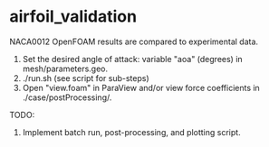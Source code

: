 # airfoil_validation

NACA0012 OpenFOAM results are compared to experimental data.

1. Set the desired angle of attack: variable "aoa" (degrees) in mesh/parameters.geo.
2. ./run.sh (see script for sub-steps)
3. Open "view.foam" in ParaView and/or view force coefficients in ./case/postProcessing/.

TODO:
1. Implement batch run, post-processing, and plotting script.
